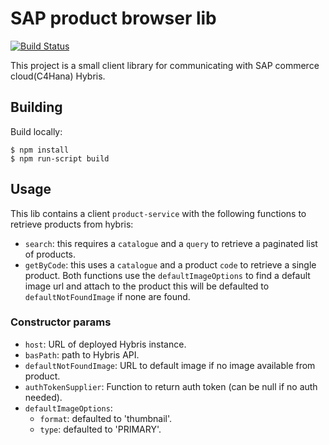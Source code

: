 # SAP product browser lib 

[![Build Status](https://travis-ci.org/amplience/sap-product-browser.svg?branch=master)](https://travis-ci.org/amplience/sap-product-browser)

This project is a small client library for communicating with SAP commerce cloud(C4Hana) Hybris. 

## Building

Build locally:
```
$ npm install
$ npm run-script build
```

## Usage
This lib contains a client ``product-service`` with the following functions to retrieve products from hybris:
* ``search``: this requires a ``catalogue`` and a ``query`` to retrieve a paginated list of products.
* ``getByCode``: this uses a ``catalogue`` and a product ``code`` to retrieve a single product.
Both functions use the  ``defaultImageOptions`` to find a default image url and attach to the product this will be defaulted to ``defaultNotFoundImage`` if none are found.
 
### Constructor params
* ``host``: URL of deployed Hybris instance.
* ``basPath``: path to Hybris API.
* ``defaultNotFoundImage``: URL to default image if no image available from product.
* ``authTokenSupplier``: Function to return auth token (can be null if no auth needed).
* ``defaultImageOptions``:
  * ``format``: defaulted to 'thumbnail'.
  * ``type``: defaulted to 'PRIMARY'.
  
